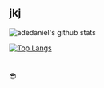 ## jkj

![adedaniel's github stats](https://github-readme-stats.vercel.app/api?username=adedaniel&count_private=true&show_icons=true&icon_color=f1f1f1&title_color=61dafb&bg_color=10161b&text_color=61dafb)

[![Top Langs](https://github-readme-stats.vercel.app/api/top-langs/?username=adedaniel)](https://github.com/anuraghazra/github-readme-stats)

#
:sunglasses:

<!--
**adedaniel/adedaniel** is a ✨ _special_ ✨ repository because its `README.md` (this file) appears on your GitHub profile.
Here are some ideas to get you started:

- 🔭 I’m currently working on ...
- 🌱 I’m currently learning ...
- 👯 I’m looking to collaborate on ...
- 🤔 I’m looking for help with ...
- 💬 Ask me about ...
- 📫 How to reach me: ...
- 😄 Pronouns: ...
- ⚡ Fun fact: ...
-->
